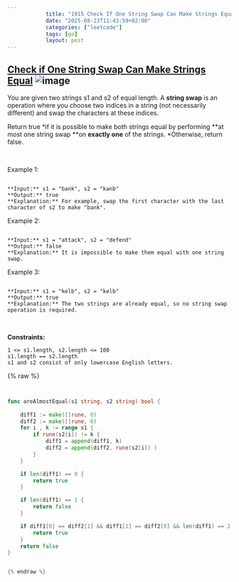 ```yaml
---
            title: "1915 Check If One String Swap Can Make Strings Equal"
            date: "2025-08-23T11:43:59+02:00"
            categories: ["leetcode"]
            tags: [go]
            layout: post
---
```

            
## [Check if One String Swap Can Make Strings Equal](https://leetcode.com/problems/check-if-one-string-swap-can-make-strings-equal) ![image](https://img.shields.io/badge/Difficulty-Easy-brightgreen)

You are given two strings s1 and s2 of equal length. A **string swap** is an operation where you choose two indices in a string (not necessarily different) and swap the characters at these indices.

Return true *if it is possible to make both strings equal by performing **at most one string swap **on **exactly one** of the strings. *Otherwise, return false.

 

Example 1:

```

**Input:** s1 = "bank", s2 = "kanb"
**Output:** true
**Explanation:** For example, swap the first character with the last character of s2 to make "bank".

```

Example 2:

```

**Input:** s1 = "attack", s2 = "defend"
**Output:** false
**Explanation:** It is impossible to make them equal with one string swap.

```

Example 3:

```

**Input:** s1 = "kelb", s2 = "kelb"
**Output:** true
**Explanation:** The two strings are already equal, so no string swap operation is required.

```

 

**Constraints:**

	1 <= s1.length, s2.length <= 100
	s1.length == s2.length
	s1 and s2 consist of only lowercase English letters.

{% raw %}


```go


func areAlmostEqual(s1 string, s2 string) bool {
    
    diff1 := make([]rune, 0)
    diff2 := make([]rune, 0)
    for i , k := range s1 {
        if rune(s2[i]) != k {
            diff1 = append(diff1, k)
            diff2 = append(diff2, rune(s2[i]) )
        }
    }

    if len(diff1) == 0 {
        return true
    }

    if len(diff1) == 1 {
        return false
    }

    if diff1[0] == diff2[1] && diff1[1] == diff2[0] && len(diff1) == 2 {
        return true
    }
    return false
}


{% endraw %}
```
